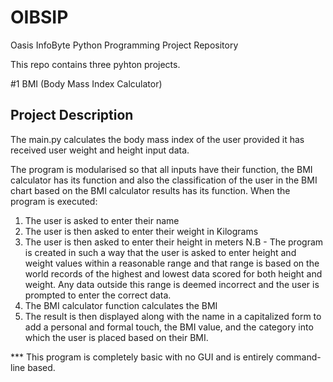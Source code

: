 # OIBSIP
Oasis InfoByte Python Programming Project Repository

This repo contains three pyhton projects.

#1 BMI (Body Mass Index Calculator)

Project Description
------------------
The main.py calculates the body mass index of the user provided it has received user weight and height input data.

The program is modularised so that all inputs have their function, the BMI calculator has its function and also the classification of the user in the BMI chart based on the BMI calculator results has its function.
When the program is executed:
  1. The user is asked to enter their name
  2. The user is then asked to enter their weight in Kilograms
  3. The user is then asked to enter their height in meters
    N.B - The program is created in such a way that the user is asked to enter height and weight values within a reasonable range and that range is based on the world records of the highest and lowest data scored for both height and weight. Any data outside this range is deemed incorrect and the user is prompted to enter the correct data.
  4. The BMI calculator function calculates the BMI
  5. The result is then displayed along with the name in a capitalized form to add a personal and formal touch, the BMI value, and the        category into which the user is placed based on their BMI.


*** This program is completely basic with no GUI and is entirely command-line based.
